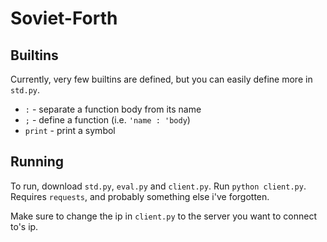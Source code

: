 # Soviet-Forth

## Builtins
Currently, very few builtins are defined, but you can easily define more in `std.py`.
- `:` - separate a function body from its name
- `;` - define a function (i.e. `'name : 'body`)
- `print` - print a symbol

## Running
To run, download `std.py`, `eval.py` and `client.py`. Run `python client.py`. Requires `requests`, and probably something else i've forgotten.

Make sure to change the ip in `client.py` to the server you want to connect to's ip.